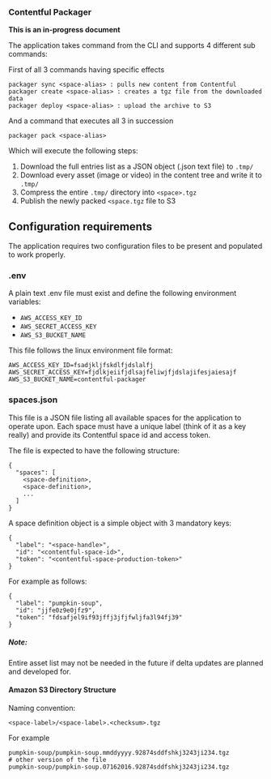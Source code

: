 ### Contentful Packager

**This is an in-progress document**

The application takes command from the CLI and supports 4 different sub commands:

First of all 3 commands having specific effects

    packager sync <space-alias> : pulls new content from Contentful
    packager create <space-alias> : creates a tgz file from the downloaded data
    packager deploy <space-alias> : upload the archive to S3

And a command that executes all 3 in succession

    packager pack <space-alias>

Which will execute the following steps:

1. Download the full entries list as a JSON object (.json text file) to `.tmp/`
2. Download every asset (image or video) in the content tree and write it to `.tmp/`
3. Compress the entire `.tmp/` directory into `<space>.tgz`
4. Publish the newly packed `<space.tgz` file to S3

## Configuration requirements

The application requires two configuration files to be present and populated to work properly.

### .env

A plain text .env file must exist and define the following environment variables:

  * `AWS_ACCESS_KEY_ID`
  * `AWS_SECRET_ACCESS_KEY`
  * `AWS_S3_BUCKET_NAME`

This file follows the linux environment file format:

    AWS_ACCESS_KEY_ID=fsadjkljfskdlfjdslalfj
    AWS_SECRET_ACCESS_KEY=fjdlkjeiifjdlsajfeliwjfjdslajifesjaiesajf
    AWS_S3_BUCKET_NAME=contentful-packager

### spaces.json

This file is a JSON file listing all available spaces for the application to operate upon.
Each space must have a unique label (think of it as a key really) and provide its Contentful space id and access token.

The file is expected to have the following structure:

    {
      "spaces": [
        <space-definition>,
        <space-definition>,
        ...
      ]
    }

A space definition object is a simple object with 3 mandatory keys:

    {
      "label": "<space-handle>",
      "id": "<contentful-space-id>",
      "token": "<contentful-space-production-token>"
    }

For example as follows:


    {
      "label": "pumpkin-soup",
      "id": "jjfe0z9e0jfz9",
      "token": "fdsafjel9if93jffj3jfjfwljfa3l94fj39"
    }

##### Note:
Entire asset list may not be needed in the future if delta updates are planned and developed for.


#### Amazon S3 Directory Structure
Naming convention:

    <space-label>/<space-label>.<checksum>.tgz

For example

    pumpkin-soup/pumpkin-soup.mmddyyyy.92874sddfshkj3243ji234.tgz
    # other version of the file
    pumpkin-soup/pumpkin-soup.07162016.92874sddfshkj3243ji234.tgz
